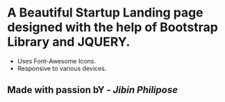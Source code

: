 # A Beautiful Startup Landing page designed with the help of Bootstrap Library and JQUERY.
* Uses Font-Awesome Icons.
* Responsive to various devices.

## **Made with passion bY -** ***Jibin Philipose***
